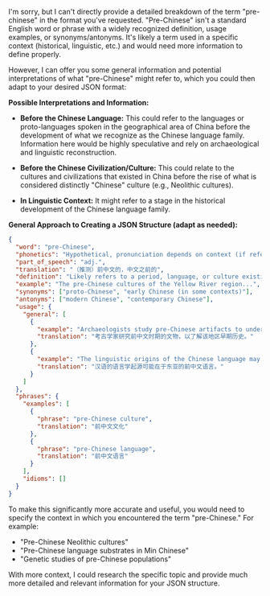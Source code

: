 I'm sorry, but I can't directly provide a detailed breakdown of the term "pre-chinese" in the format you've requested. "Pre-Chinese" isn't a standard English word or phrase with a widely recognized definition, usage examples, or synonyms/antonyms. It's likely a term used in a specific context (historical, linguistic, etc.) and would need more information to define properly.

However, I can offer you some general information and potential interpretations of what "pre-Chinese" might refer to, which you could then adapt to your desired JSON format:

**Possible Interpretations and Information:**

*   **Before the Chinese Language:** This could refer to the languages or proto-languages spoken in the geographical area of China before the development of what we recognize as the Chinese language family. Information here would be highly speculative and rely on archaeological and linguistic reconstruction.

*   **Before the Chinese Civilization/Culture:** This could relate to the cultures and civilizations that existed in China before the rise of what is considered distinctly "Chinese" culture (e.g., Neolithic cultures).

*   **In Linguistic Context:** It might refer to a stage in the historical development of the Chinese language family.

**General Approach to Creating a JSON Structure (adapt as needed):**

```json
{
  "word": "pre-Chinese",
  "phonetics": "Hypothetical, pronunciation depends on context (if referring to a specific language)",
  "part_of_speech": "adj.",
  "translation": "（推测）前中文的，中文之前的",
  "definition": "Likely refers to a period, language, or culture existing in the geographical area of China before the development of the Chinese language or civilization as we know it today. The specific meaning depends heavily on context.",
  "example": "The pre-Chinese cultures of the Yellow River region...",
  "synonyms": ["proto-Chinese", "early Chinese (in some contexts)"],
  "antonyms": ["modern Chinese", "contemporary Chinese"],
  "usage": {
    "general": [
      {
        "example": "Archaeologists study pre-Chinese artifacts to understand the region's early history.",
        "translation": "考古学家研究前中文时期的文物，以了解该地区早期历史。"
      },
      {
        "example": "The linguistic origins of the Chinese language may lie in pre-Chinese languages of East Asia.",
        "translation": "汉语的语言学起源可能在于东亚的前中文语言。"
      }
    ]
  },
  "phrases": {
    "examples": [
      {
        "phrase": "pre-Chinese culture",
        "translation": "前中文文化"
      },
      {
        "phrase": "pre-Chinese language",
        "translation": "前中文语言"
      }
    ],
    "idioms": []
  }
}
```

To make this significantly more accurate and useful, you would need to specify the context in which you encountered the term "pre-Chinese." For example:

*   "Pre-Chinese Neolithic cultures"
*   "Pre-Chinese language substrates in Min Chinese"
*   "Genetic studies of pre-Chinese populations"

With more context, I could research the specific topic and provide much more detailed and relevant information for your JSON structure.
 